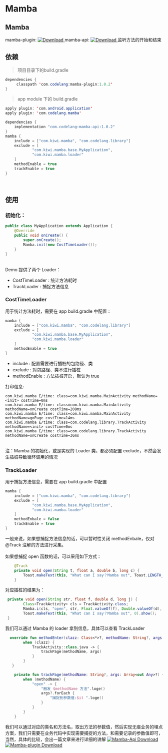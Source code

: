 # Mamba


## Mamba
mamba-plugin: [ ![Download](https://api.bintray.com/packages/codelang-organization/maven/mamba-plugin/images/download.svg) ](https://bintray.com/codelang-organization/maven/mamba-plugin/_latestVersion)
mamba-api: [ ![Download](https://api.bintray.com/packages/codelang-organization/maven/mamba-api/images/download.svg) ](https://bintray.com/codelang-organization/maven/mamba-api/_latestVersion)
监听方法的开始和结束<br />

<a name="6860b943"></a>
## 依赖


> 项目目录下的build.gradle

```java
dependencies {
     classpath 'com.codelang:mamba-plugin:1.0.2'
}
```


> app module 下的 build.gradle

```java
apply plugin: 'com.android.application'
apply plugin: 'com.codelang.mamba'

dependencies {
    implementation "com.codelang:mamba-api:1.0.2"
}
mamba {
    include = ["com.kiwi.mamba", "com.codelang.library"]
    exclude = [
            "com.kiwi.mamba.base.MyApplication",
            "com.kiwi.mamba.loader"
    ]
    methodEnable = true
    trackEnable = true
}
```

<br />

## 使用

### 初始化：
```java
public class MyApplication extends Application {
    @Override
    public void onCreate() {
        super.onCreate();
        Mamba.init(new CostTimeLoader());
    }
}

```

<br />Demo 提供了两个 Loader：

- CostTimeLoader : 统计方法耗时
- TrackLoader : 捕捉方法信息



<a name="EBlEW"></a>
### CostTimeLoader
用于统计方法耗时，需要在 app build.gradle  中配置：
```java
mamba {
    include = ["com.kiwi.mamba", "com.codelang.library"]
    exclude = [
            "com.kiwi.mamba.base.MyApplication",
            "com.kiwi.mamba.loader"
    ]
    methodEnable = true
}
```

- include  : 配置需要进行插桩的包路径、类
- exclude : 对包路径、类不进行插桩
- methodEnable :  方法插桩开启，默认为 true


打印信息:
```
com.kiwi.mamba E/time: class=com.kiwi.mamba.MainActivity methodName=<init> costTime=0ms
com.kiwi.mamba E/time: class=com.kiwi.mamba.MainActivity methodName=onCreate costTime=208ms
com.kiwi.mamba E/time: class=com.kiwi.mamba.MainActivity methodName=goPage costTime=14ms
com.kiwi.mamba E/time: class=com.codelang.library.TrackActivity methodName=<init> costTime=0ms
com.kiwi.mamba E/time: class=com.codelang.library.TrackActivity methodName=onCreate costTime=36ms
```




<br />注：Mamba 的初始化，或是实现的 Loader 类，都必须配置 exclude，不然会发生插桩导致循环调用的情况

<a name="g1uZv"></a>
### TrackLoader
用于捕捉方法信息，需要在 app build.gradle 中配置
```java
mamba {
    include = ["com.kiwi.mamba", "com.codelang.library"]
    exclude = [
            "com.kiwi.mamba.base.MyApplication",
            "com.kiwi.mamba.loader"
    ]
    methodEnbale = false
    trackEnable = true
}
```
一般来说，如果想捕捉方法信息的话，可以暂时性关闭 methodEnbale，仅对 @Track 注解的方法进行采集。<br />
<br />如果想捕捉 open 函数的话，可以采用如下方式：
```java
    @Track
    private void open(String t, float a, double b, long c) {
        Toast.makeText(this, "What can I say？Mamba out", Toast.LENGTH_SHORT).show();
    }
```
对应插桩的结果为：
```java
 private void open(String str, float f, double d, long j) {
        Class<TrackActivity> cls = TrackActivity.class;
        Mamba.i(cls, "open", str, Float.valueOf(f), Double.valueOf(d), Long.valueOf(j));
        Toast.makeText(this, "What can I say？Mamba out", 0).show();
 }
```
我们可以通过 Mamba 的 loader 拿到信息，具体可以查看 TrackLoader
```kotlin
  override fun methodEnter(clazz: Class<*>?, methodName: String?, args: Array<out Any>?) {
        when (clazz) {
            TrackActivity::class.java -> {
                trackPage(methodName, args)
            }
        }
   }

    private fun trackPage(methodName: String?, args: Array<out Any>?) {
        when (methodName) {
            "open" -> {
                "触发 $methodName 方法".loge()
                args?.forEach {
                    "捕捉到参数值:$it ".loge()
                }
            }
        }
    }
```
我们可以通过对应的类名和方法名，取出方法的参数值，然后实现无痕业务的埋点方案，我们只需要在业务代码中实现需要捕捉的方法，和需要记录的参数值即可，当然，具体的比较，会出一篇文章来进行详细的讲解
                                                                                                                                                                                                                                                                                                                                                                                                                                                                                                                                                                                                                                                                                                                                                                                                                                                                                                                                                                                                                                                                                                                                                                                       [ ![Mamba-Api Download](https://api.bintray.com/packages/codelang-organization/maven/mamba-api/images/download.svg) ](https://bintray.com/codelang-organization/maven/mamba-api/_latestVersion)[ ![Mamba-plugin Download](https://api.bintray.com/packages/codelang-organization/maven/mamba-plugin/images/download.svg) ](https://bintray.com/codelang-organization/maven/mamba-plugin/_latestVersion)